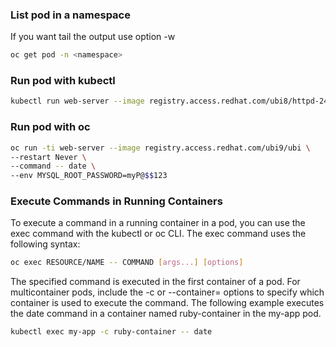 ### List pod in a namespace
If you want tail the output use option -w
```bash
oc get pod -n <namespace>
```








### Run pod with kubectl
```bash
kubectl run web-server --image registry.access.redhat.com/ubi8/httpd-24
```

### Run pod with oc
```bash
oc run -ti web-server --image registry.access.redhat.com/ubi9/ubi \
--restart Never \
--command -- date \
--env MYSQL_ROOT_PASSWORD=myP@$$123
```


### Execute Commands in Running Containers
To execute a command in a running container in a pod, you can use the exec command with the kubectl or oc CLI. The exec command uses the following syntax:
```bash
oc exec RESOURCE/NAME -- COMMAND [args...] [options]
```
The specified command is executed in the first container of a pod. For multicontainer pods, include the -c or --container= options to specify which container is used to execute the command. The following example executes the date command in a container named ruby-container in the my-app pod.
```bash
kubectl exec my-app -c ruby-container -- date
```
